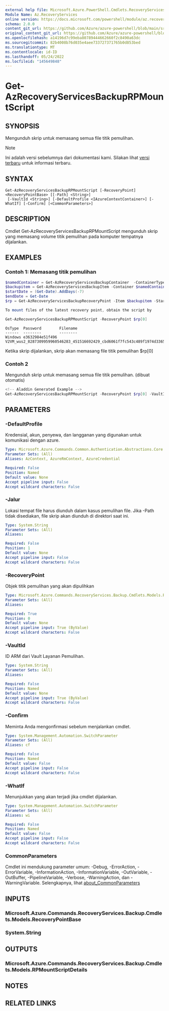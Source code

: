```yaml
---
external help file: Microsoft.Azure.PowerShell.Cmdlets.RecoveryServices.Backup.dll-Help.xml
Module Name: Az.RecoveryServices
online version: https://docs.microsoft.com/powershell/module/az.recoveryservices/get-azrecoveryservicesbackuprpmountscript
schema: 2.0.0
content_git_url: https://github.com/Azure/azure-powershell/blob/main/src/RecoveryServices/RecoveryServices/help/Get-AzRecoveryServicesBackupRPMountScript.md
original_content_git_url: https://github.com/Azure/azure-powershell/blob/main/src/RecoveryServices/RecoveryServices/help/Get-AzRecoveryServicesBackupRPMountScript.md
ms.openlocfilehash: a14196d7c99eba80789444662660f2c8490a63dc
ms.sourcegitcommit: 82b4008b76d035e4aee733727371765b0d853bed
ms.translationtype: MT
ms.contentlocale: id-ID
ms.lasthandoff: 05/24/2022
ms.locfileid: "145649848"
---
```

# Get-AzRecoveryServicesBackupRPMountScript

## SYNOPSIS
Mengunduh skrip untuk memasang semua file titik pemulihan.

> [!NOTE]
>Ini adalah versi sebelumnya dari dokumentasi kami. Silakan lihat [versi terbaru](/powershell/module/az.recoveryservices/get-azrecoveryservicesbackuprpmountscript) untuk informasi terbaru.

## SYNTAX

```
Get-AzRecoveryServicesBackupRPMountScript [-RecoveryPoint] <RecoveryPointBase> [[-Path] <String>]
 [-VaultId <String>] [-DefaultProfile <IAzureContextContainer>] [-WhatIf] [-Confirm] [<CommonParameters>]
```

## DESCRIPTION
Cmdlet Get-AzRecoveryServicesBackupRPMountScript mengunduh skrip yang memasang volume titik pemulihan pada komputer tempatnya dijalankan.

## EXAMPLES

### Contoh 1: Memasang titik pemulihan
```powershell
$namedContainer = Get-AzRecoveryServicesBackupContainer  -ContainerType "AzureVM" -Status "Registered" -FriendlyName "V2VM"
$backupitem = Get-AzRecoveryServicesBackupItem -Container $namedContainer  -WorkloadType "AzureVM"
$startDate = (Get-Date).AddDays(-7)
$endDate = Get-Date
$rp = Get-AzRecoveryServicesBackupRecoveryPoint -Item $backupitem -StartDate $startdate.ToUniversalTime() -EndDate $enddate.ToUniversalTime()

To mount files of the latest recovery point, obtain the script by

Get-AzRecoveryServicesBackupRPMountScript -RecoveryPoint $rp[0]
```

```output
OsType  Password        Filename
------  --------        --------
Windows e3632984e51f496 V2VM_wus2_8287309959960546283_451516692429_cbd6061f7fc543c489f1974d33659fed07a6e0c2e08740.exe
```

Ketika skrip dijalankan, skrip akan memasang file titik pemulihan $rp\[0\]

### Contoh 2

Mengunduh skrip untuk memasang semua file titik pemulihan. (dibuat otomatis)

```powershell
<!-- Aladdin Generated Example --> 
Get-AzRecoveryServicesBackupRPMountScript -RecoveryPoint $rp[0] -VaultId $vault.ID
```

## PARAMETERS

### -DefaultProfile
Kredensial, akun, penyewa, dan langganan yang digunakan untuk komunikasi dengan azure.

```yaml
Type: Microsoft.Azure.Commands.Common.Authentication.Abstractions.Core.IAzureContextContainer
Parameter Sets: (All)
Aliases: AzContext, AzureRmContext, AzureCredential

Required: False
Position: Named
Default value: None
Accept pipeline input: False
Accept wildcard characters: False
```

### -Jalur
Lokasi tempat file harus diunduh dalam kasus pemulihan file. Jika -Path tidak disediakan, file skrip akan diunduh di direktori saat ini.

```yaml
Type: System.String
Parameter Sets: (All)
Aliases:

Required: False
Position: 1
Default value: None
Accept pipeline input: False
Accept wildcard characters: False
```

### -RecoveryPoint
Objek titik pemulihan yang akan dipulihkan

```yaml
Type: Microsoft.Azure.Commands.RecoveryServices.Backup.Cmdlets.Models.RecoveryPointBase
Parameter Sets: (All)
Aliases:

Required: True
Position: 0
Default value: None
Accept pipeline input: True (ByValue)
Accept wildcard characters: False
```

### -VaultId
ID ARM dari Vault Layanan Pemulihan.

```yaml
Type: System.String
Parameter Sets: (All)
Aliases:

Required: False
Position: Named
Default value: None
Accept pipeline input: True (ByValue)
Accept wildcard characters: False
```

### -Confirm
Meminta Anda mengonfirmasi sebelum menjalankan cmdlet.

```yaml
Type: System.Management.Automation.SwitchParameter
Parameter Sets: (All)
Aliases: cf

Required: False
Position: Named
Default value: False
Accept pipeline input: False
Accept wildcard characters: False
```

### -WhatIf
Menunjukkan yang akan terjadi jika cmdlet dijalankan.

```yaml
Type: System.Management.Automation.SwitchParameter
Parameter Sets: (All)
Aliases: wi

Required: False
Position: Named
Default value: False
Accept pipeline input: False
Accept wildcard characters: False
```

### CommonParameters
Cmdlet ini mendukung parameter umum: -Debug, -ErrorAction, -ErrorVariable, -InformationAction, -InformationVariable, -OutVariable, -OutBuffer, -PipelineVariable, -Verbose, -WarningAction, dan -WarningVariable. Selengkapnya, lihat [about_CommonParameters](http://go.microsoft.com/fwlink/?LinkID=113216)

## INPUTS

### Microsoft.Azure.Commands.RecoveryServices.Backup.Cmdlets.Models.RecoveryPointBase

### System.String

## OUTPUTS

### Microsoft.Azure.Commands.RecoveryServices.Backup.Cmdlets.Models.RPMountScriptDetails

## NOTES

## RELATED LINKS
